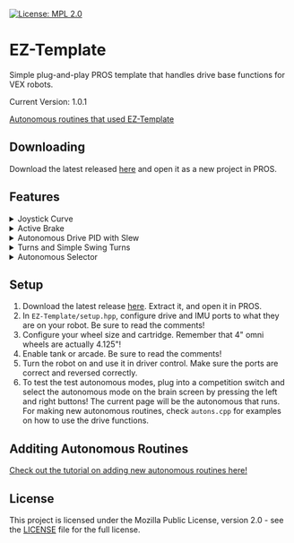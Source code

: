 [![License: MPL 2.0](https://img.shields.io/badge/License-MPL%202.0-brightgreen.svg)](https://opensource.org/licenses/MPL-2.0)
# EZ-Template
Simple plug-and-play PROS template that handles drive base functions for VEX robots.  

Current Version: 1.0.1

[Autonomous routines that used EZ-Template](https://photos.app.goo.gl/yRwuvmq7hDoM4f6EA)

## Downloading

Download the latest released [here](https://github.com/Unionjackjz1/EZ-Template/releases/latest) and open it as a new project in PROS.

## Features
<details closed>
<summary><bold>Joystick Curve</bold></summary>
<br>
  
> Using the [5225 curves from 2018](https://www.desmos.com/calculator/rcfjjg83zx), (explained [here](https://www.vexforum.com/t/team-5225a-in-the-zone-code-release-yes-you-read-that-right/63199/10)).  The x-axis is the joystick input and the y-axis is the motor output.  
  
> Normally, pushing the joystick half way means the robot goes half speed.  With an input curve, pushing the joystick half way may only move the robot at 1/4 power.  This means more of the joystick movement goes to lower speeds, giving you more control of the robot.
  
> When the robot is on, tapping/holding the left/right arrows will increase/decrease how large the curve is.  When arcade is enabled, each stick will have it's own curve.  The y/a buttons will increase/decrease the curve for the right stick.  
  
> After you find values you like, in `setup.hpp` set `STARTING_LEFT_CURVE_SCALE` and `STARTING_RIGHT_CURVE_SCALE` to whatever you liked!
  
</details>



<details closed>
  
<summary><bold>Active Brake</bold></summary>
<br>
  
> If you put the motors on brake type hold, a robot can still push the robot a bit, and when you let go of the joysticks the robot just locks in place.  Active brake runs a P loop on the drive when you let go of the joysticks.  By adjusting the kP, you adjust how hard the robot fights back.  If you make it smaller, there will be a larger deadzone and you'll coast a little bit.  Active brake vs brake type is personal preference. 
  
> To adjust the kP, in `setup.hpp` change `ACTIVE_BRAKE_KP`.  We suggest around `0.1`.
  
</details>



<details closed>
  
<summary><bold>Autonomous Drive PID with Slew</bold></summary>
<br>
  
> In autonomous, you input inches, the code converts that to ticks and that's our target position, the robot gets to that position using PD.  The robot also uses the IMU to maintain a heading while driving straight.
  
> The robot also ramps up from a minimum speed to a maximum speed for X inches, that can be adjusted at the bottom of `setup.hpp`. 
  
> [Check out the tutorial on adding new autonomous routines here!](Adding-Autonomous-Routines.MD)
  
</details>



<details closed>
  
<summary><bold>Turns and Simple Swing Turns</bold></summary>
<br>
  
> In autonomous, you input degrees and the robot turns to that angle using PID. 
  
> The swing turns are `l_swing` and `r_swing`, these functions turn using one side of the drive. 
  
> [Check out the tutorial on adding new autonomous routines here!](Adding-Autonomous-Routines.MD)
  
</details>



<details closed>
  
<summary><bold>Autonomous Selector</bold></summary>
<br>
  
> While the robot is in disabled, you can select an autonomous routine by pressing the left/right buttons on the brain!  The page it's on when autonomous is enabled is the routine that will run. 
  
> [Check out the tutorial on adding new autonomous routines here!](Adding-Autonomous-Routines.MD)
  
</details>
  

## Setup
1) Download the latest release [here](https://github.com/Unionjackjz1/EZ-Template/releases/latest).  Extract it, and open it in PROS. 
2) In `EZ-Template/setup.hpp`, configure drive and IMU ports to what they are on your robot.  Be sure to read the comments!
3) Configure your wheel size and cartridge.  Remember that 4" omni wheels are actually 4.125"!
4) Enable tank or arcade.  Be sure to read the comments!
5) Turn the robot on and use it in driver control.  Make sure the ports are correct and reversed correctly.  
6) To test the test autonomous modes, plug into a competition switch and select the autonomous mode on the brain screen by pressing the left and right buttons!  The current page will be the autonomous that runs.  For making new autonomous routines, check `autons.cpp` for examples on how to use the drive functions.

## Additing Autonomous Routines
[Check out the tutorial on adding new autonomous routines here!](Adding-Autonomous-Routines.MD)

## License

This project is licensed under the Mozilla Public License, version 2.0 - see the [LICENSE](LICENSE)
file for the full license.
